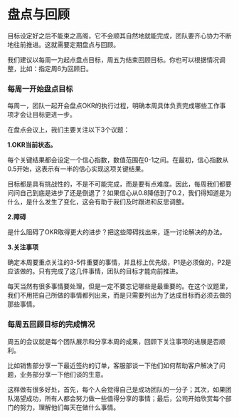 # 盘点与回顾 #

目标设定好之后不能束之高阁，它不会顺其自然地就能完成，团队要齐心协力不断地往前推进。这就需要定期盘点与回顾。

我们建议以每周一为起点盘点目标，周五为结束回顾目标。你也可以根据情况调整，比如：指定周6为回顾日。

### 每周一开始盘点目标 ###

每周一，团队一起开会盘点OKR的执行过程，明确本周具体负责完成哪些工作事项才会让目标更进一步。

在盘点会议上，我们主要关注以下3个议题：

**1.OKR当前状态。**

每个关键结果都会设定一个信心指数，数值范围在0-1之间。在最初，信心指数从0.5开始，这表示有一半的信心实现这项关键结果。

目标都是具有挑战性的，不是不可能完成，而是要有点难度。因此，每周我们都要问问自己到底是进步了还是倒退了？如果信心从0.8降低到了0.2，我们得知道是为什么，是什么发生了变化，这会有助于我们及时跟进和反思调整。

**2.障碍**

是什么阻碍了OKR取得更大的进步？把这些障碍找出来，逐一讨论解决的办法。

**3.关注事项**

确定本周要重点关注的3-5件重要的事情，并且标上优先级，P1是必须做的，P2是应该做的。只有完成了这几件事情，团队的目标才能向前推进。

每天当然有很多事情要处理，但是一定不要忘记哪些是最重要的。在这个议题里，我们不用把自己所做的事情都列出来，而是只需要列出为了达成目标而必须去做的那些事情。

### 每周五回顾目标的完成情况 ###

周五的会议就是每个团队展示和分享本周的成果，回顾下关注事项的进展是否顺利。

比如销售部分享一下最近签约的订单，客服部谈一下他们如何帮助客户解决了问题，业务部分享一下他们谈的生意。

这样做有很多好处，首先，每个人会觉得自己是成功团队的一分子；其次，如果团队渴望成功，所有人都会努力做一些值得分享的事情；最后，公司开始欣赏每个部门的努力，理解他们每天在做什么事情。

<!-- 

OKR并不是万能的，如果你没有相关领域的经验与知识，无法写出精准的目标。但是你可以写出粗略的目标，再追寻此目标积累经验与知识，逐步拟定出精准的目标。

可以从关键事项中，逆推出目标。有时候，我们下意识可以捕捉到最主要的工作事项，沿着这个思路，反问自己这样做的目的是什么。


6.有了OKR后就要围绕这些具体的目标来分解任务了。所以，每项OKR就会派生出一系列的任务交给不同的同事负责。每个OKR负责人就成了名符其实的项目经理来组织协调参与该OKR的伙伴。因此，OKR负责人应当是团队非常重要的成员，他们能够调度和影响企业资源，如果他还不具备这个能力就把这个权力给他。至少，项目经理和企业决策者之间应当保持绝对通畅的沟通。每个人会参与他人的OKR和负责自己的OKR，在这个过程中帮助他人或是独立完成任务的价值体现等都会在绩效评估中的自评和他评中体现出来。
7.通过每周、每月的会议回顾OKR的完成情况，实时跟进。确定如何去达到目标，例如调派人员、讨论分歧等。这是一个帮助达到目标的过程。

越是行业领域经验与知识匮乏，拟定的目标视角越高。



不要想着把所有目标都想到了，再去行动，而是把关键目标写好后，就展开行动。

先拟定几个第一时间可以想到的关键目标，再随着经营的深入，拟定后续目标。

 -->
